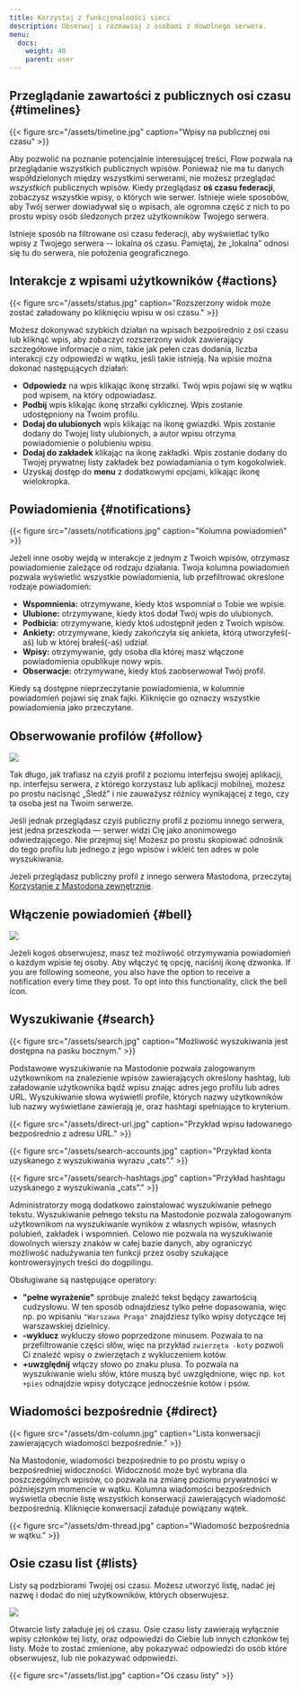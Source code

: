 ```yaml
---
title: Korzystaj z funkcjonalności sieci
description: Obserwuj i rozmawiaj z osobami z dowolnego serwera.
menu:
  docs:
    weight: 40
    parent: user
---
```


## Przeglądanie zawartości z publicznych osi czasu {#timelines}

{{< figure src="/assets/timeline.jpg" caption="Wpisy na publicznej osi czasu" >}}


Aby pozwolić na poznanie potencjalnie interesującej treści, Flow pozwala na przeglądanie wszystkich publicznych wpisów. Ponieważ nie ma tu danych współdzielonych między wszystkimi serwerami, nie możesz przeglądać _wszystkich_ publicznych wpisów. Kiedy przeglądasz **oś czasu federacji**, zobaczysz wszystkie wpisy, o których wie serwer. Istnieje wiele sposobów, aby Twój serwer dowiadywał się o wpisach, ale ogromna część z nich to po prostu wpisy osób śledzonych przez użytkowników Twojego serwera.

Istnieje sposób na filtrowane osi czasu federacji, aby wyświetlać tylko wpisy z Twojego serwera -- lokalna oś czasu. Pamiętaj, że „lokalna” odnosi się tu do serwera, nie położenia geograficznego.

## Interakcje z wpisami użytkowników {#actions}

{{< figure src="/assets/status.jpg" caption="Rozszerzony widok może zostać załadowany po kliknięciu wpisu w osi czasu." >}}

Możesz dokonywać szybkich działań na wpisach bezpośrednio z osi czasu lub kliknąć wpis, aby zobaczyć rozszerzony widok zawierający szczegółowe informacje o nim, takie jak pełen czas dodania, liczba interakcji czy odpowiedzi w wątku, jeśli takie istnieją. Na wpisie można dokonać następujących działań:

* **Odpowiedz** na wpis klikając ikonę strzałki. Twój wpis pojawi się w wątku pod wpisem, na który odpowiadasz.
* **Podbij** wpis klikając ikonę strzałki cyklicznej. Wpis zostanie udostępniony na Twoim profilu.
* **Dodaj do ulubionych** wpis klikając na ikonę gwiazdki. Wpis zostanie dodany do Twojej listy ulubionych, a autor wpisu otrzyma powiadomienie o polubieniu wpisu.
* **Dodaj do zakładek** klikając na ikonę zakładki. Wpis zostanie dodany do Twojej prywatnej listy zakładek bez powiadamiania o tym kogokolwiek.
* Uzyskaj dostęp do **menu** z dodatkowymi opcjami, klikając ikonę wielokropka.

## Powiadomienia {#notifications}

{{< figure src="/assets/notifications.jpg" caption="Kolumna powiadomień" >}}

Jeżeli inne osoby wejdą w interakcje z jednym z Twoich wpisów, otrzymasz powiadomienie zależące od rodzaju działania. Twoja kolumna powiadomień pozwala wyświetlić wszystkie powiadomienia, lub przefiltrować określone rodzaje powiadomień:

* **Wspomnienia:** otrzymywane, kiedy ktoś wspomniał o Tobie we wpisie.
* **Ulubione:** otrzymywane, kiedy ktoś dodał Twój wpis do ulubionych.
* **Podbicia:** otrzymywane, kiedy ktoś udostępnił jeden z Twoich wpisów.
* **Ankiety:** otrzymywane, kiedy zakończyła się ankieta, którą utworzyłeś(-aś) lub w której brałeś(-aś) udział.
* **Wpisy:** otrzymywanie, gdy osoba dla której masz włączone powiadomienia opublikuje nowy wpis.
* **Obserwacje:** otrzymywane, kiedy ktoś zaobserwował Twój profil.

Kiedy są dostępne nieprzeczytanie powiadomienia, w kolumnie powiadomień pojawi się znak fajki. Kliknięcie go oznaczy wszystkie powiadomienia jako przeczytane.

## Obserwowanie profilów {#follow}

![](/assets/profile.jpg)

Tak długo, jak trafiasz na czyiś profil z poziomu interfejsu swojej aplikacji, np. interfejsu serwera, z którego korzystasz lub aplikacji mobilnej, możesz po prostu nacisnąć „Śledź” i nie zauważysz różnicy wynikającej z tego, czy ta osoba jest na Twoim serwerze.

Jeśli jednak przeglądasz czyiś publiczny profil z poziomu innego serwera, jest jedna przeszkoda — serwer widzi Cię jako anonimowego odwiedzającego. Nie przejmuj się! Możesz po prostu skopiować odnośnik do tego profilu lub jednego z jego wpisów i wkleić ten adres w pole wyszukiwania.

Jeżeli przeglądasz publiczny profil z innego serwera Mastodona, przeczytaj [Korzystanie z Mastodona zewnętrznie](../external/#interact).

## Włączenie powiadomień {#bell}

![](/assets/bell.jpg)

Jeżeli kogoś obserwujesz, masz też możliwość otrzymywania powiadomień o każdym wpisie tej osoby. Aby włączyć tę opcję, naciśnij ikonę dzwonka.
If you are following someone, you also have the option to receive a notification every time they post. To opt into this functionality, click the bell icon.

## Wyszukiwanie {#search}

{{< figure src="/assets/search.jpg" caption="Możliwość wyszukiwania jest dostępna na pasku bocznym." >}}

Podstawowe wyszukiwanie na Mastodonie pozwala zalogowanym użytkownikom na znalezienie wpisów zawierających określony hashtag, lub załadowanie użytkownika bądź wpisu znając adres jego profilu lub adres URL. Wyszukiwanie słowa wyświetli profile, których nazwy użytkowników lub nazwy wyświetlane zawierają je, oraz hashtagi spełniające to kryterium.

{{< figure src="/assets/direct-url.jpg" caption="Przykład wpisu ładowanego bezpośrednio z adresu URL." >}}

{{< figure src="/assets/search-accounts.jpg" caption="Przykład konta uzyskanego z wyszukiwania wyrazu „cats”." >}}

{{< figure src="/assets/search-hashtags.jpg" caption="Przykład hashtagu uzyskanego z wyszukiwania „cats”." >}}

Administratorzy mogą dodatkowo zainstalować wyszukiwanie pełnego tekstu. Wyszukiwanie pełnego tekstu na Mastodonie pozwala zalogowanym użytkownikom na wyszukiwanie wyników z własnych wpisów, własnych polubień, zakładek i wspomnień. Celowo nie pozwala na wyszukiwanie dowolnych wierszy znaków w całej bazie danych, aby ograniczyć możliwość nadużywania ten funkcji przez osoby szukające kontrowersyjnych treści do dogpilingu.

Obsługiwane są następujące operatory:

* **"pełne wyrażenie"** spróbuje znaleźć tekst będący zawartością cudzysłowu. W ten sposób odnajdziesz tylko pełne dopasowania, więc np. po wpisaniu `"Warszawa Praga"` znajdziesz tylko wpisy dotyczące tej warszawskiej dzielnicy.
* **-wyklucz** wykluczy słowo poprzedzone minusem. Pozwala to na przefiltrowanie części słów, więc na przykład `zwierzęta -koty` pozwoli Ci znaleźć wpisy o zwierzętach z wykluczeniem kotów.
* **+uwzględnij** włączy słowo po znaku plusa. To pozwala na wyszukiwanie wielu słów, które muszą być uwzględnione, więc np. `kot +pies` odnajdzie wpisy dotyczące jednocześnie kotów i psów.

## Wiadomości bezpośrednie {#direct}

{{< figure src="/assets/dm-column.jpg" caption="Lista konwersacji zawierających wiadomości bezpośrednie." >}}

Na Mastodonie, wiadomości bezpośrednie to po prostu wpisy o bezpośredniej widoczności. Widoczność może być wybrana dla poszczególnych wpisów, co pozwala na zmianę poziomu prywatności w późniejszym momencie w wątku. Kolumna wiadomości bezpośrednich wyświetla obecnie listę wszystkich konserwacji zawierających wiadomość bezpośrednią. Kliknięcie konwersacji załaduje powiązany wątek. 

{{< figure src="/assets/dm-thread.jpg" caption="Wiadomość bezpośrednia w wątku." >}}

## Osie czasu list {#lists}

Listy są podzbiorami Twojej osi czasu. Możesz utworzyć listę, nadać jej nazwę i dodać do niej użytkowników, których obserwujesz.

![](/assets/lists.jpg)

Otwarcie listy załaduje jej oś czasu. Osie czasu listy zawierają wyłącznie wpisy członków tej listy, oraz odpowiedzi do Ciebie lub innych członków tej listy. Może to zostać zmienione, aby pokazywać odpowiedzi do osób które obserwujesz, lub nie pokazywać odpowiedzi.

{{< figure src="/assets/list.jpg" caption="Oś czasu listy" >}}

